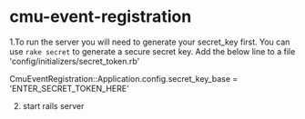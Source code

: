 cmu-event-registration
======================

1.To run the server you will need to generate your secret_key first. You can use `rake secret` to generate a secure secret key. Add the below line to a file 'config/initializers/secret_token.rb'

CmuEventRegistration::Application.config.secret_key_base = 'ENTER_SECRET_TOKEN_HERE'

2. start rails server